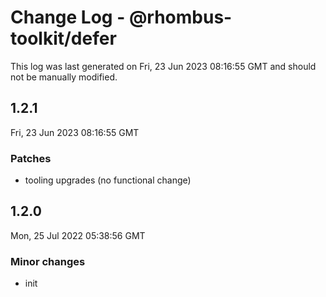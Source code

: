 # Change Log - @rhombus-toolkit/defer

This log was last generated on Fri, 23 Jun 2023 08:16:55 GMT and should not be manually modified.

## 1.2.1
Fri, 23 Jun 2023 08:16:55 GMT

### Patches

- tooling upgrades (no functional change)

## 1.2.0
Mon, 25 Jul 2022 05:38:56 GMT

### Minor changes

- init


